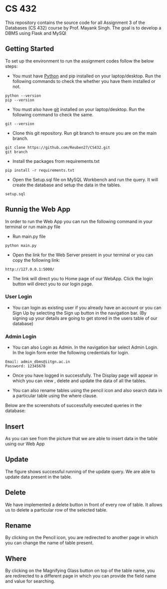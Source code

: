 # CS 432
This repository contains the source code for all Assignment 3 of the Databases (CS 432) course by Prof. Mayank Singh.
The goal is to develop a DBMS using Flask and MySQl

## Getting Started

To set up the environment to run the assignment codes follow the below steps:

- You must have [Python](https://www.python.org/) and pip installed on your laptop/desktop. Run the following commands to check the whether you have them installed or not.
```
python --version
pip --version
```

- You must also have [git](https://git-scm.com/) installed on your laptop/desktop. Run the following command to check the same.
```
git --version
``` 

- Clone this git repository. Run git branch to ensure you are on the main branch. 
```
git clone https://github.com/Reuben27/CS432.git
git branch
```

- Install the packages from requirements.txt
```
pip install -r requirements.txt
```

- Open the Setup.sql file on MySQL Workbench and run the query. It will create the database and setup the data in the tables. 
```
setup.sql
```

## Runnig the Web App

In order to run the Web App you can run the following command in your terminal or run main.py file

- Run main.py file 
```
python main.py
```

- Open the link for the Web Server present in your terminal or you can copy the following link:
```
http://127.0.0.1:5000/
```

- The link will direct you to Home page of our WebApp. Click the login button will direct you to our login page.

### User Login 

- You can login as existing user if you already have an account or you can Sign Up by selecting the Sign up button in the navigation bar. (By signing up your details are going to get stored in the users table of our database)

### Admin Login

- You can also Login as Admin. In the navigation bar select Admin Login. In the login form enter the following credentials for login.

```
Email: admin_dbms@iitgn.ac.in
Password: 12345678
```

- Once you have logged in successfully. The Display page will appear in which you can view , delete and update the data of all the tables.

- You can also rename tables using the pencil icon and also search data in a particular table using the where clause.

Below are the screenshots of successfully executed queries in the database:

## Insert

As you can see from the picture that we are able to insert data in the table using our Web App

## Update 

The figure shows successful running of the update query. We are able to update data present in the table.

## Delete 

We have implemented a delete button in front of every row of table. It allows us to delete a particular row of the selected table.

## Rename

By clicking on the Pencil icon, you are redirected to another page in which you can change the name of table present.


## Where

By clicking on the Magnifying Glass button on top of the table name, you are redirected to a different page in which you can provide the field name and value for searching.


